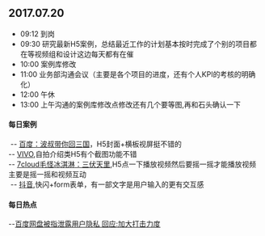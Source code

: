 ## 2017.07.20
* 09:12 到岗
* 09:30 研究最新H5案例，总结最近工作的计划基本按时完成了个别的项目都在等视频组和设计这边每天都有在催
* 10:00 案例库修改
* 11:00 业务部沟通会议（主要是各个项目的进度，还有个人KPI的考核的明确化）
* 12:00 午休
* 13:00 上午沟通的案例库修改点修改还有几个要等图,再和石头确认一下






#### 每日案例
  -- [百度：波叔带你回三国](https://broccoli.uc.cn/video/apps/armyinteractshow2017/routes/index)，H5封面+横板视屏挺不错的<br/>
  -- [VIVO](http://vivo.sparkad.cn/),自拍介绍类H5有个截图功能不错<br/>
  -- [7cloud毛怪冰淇淋：三伏天里](7cloud毛怪冰淇淋：三伏天里),H5点一下播放视频然后要摇一摇才能播放视频主要是摇一摇和视频互动<br/>
  -- [抖音](https://www.amemv.com/aweme/in_app/activity/awemewords/?wxshare_count=3),快闪+form表单，有一部文字是用户输入的更有交互感
 
 
#### 每日热点
  --[百度网盘被指泄露用户隐私 回应:加大打击力度](http://finance.qq.com/a/20170720/004740.htm)

